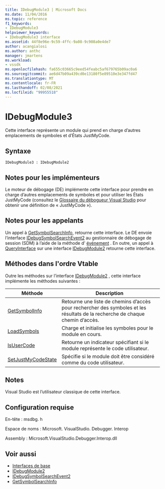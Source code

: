```yaml
---
title: IDebugModule3 | Microsoft Docs
ms.date: 11/04/2016
ms.topic: reference
f1_keywords:
- IDebugModule3
helpviewer_keywords:
- IDebugModule3 interface
ms.assetid: 44f8e96e-9c59-4ffc-9a08-9c908a0e4de7
author: acangialosi
ms.author: anthc
manager: jmartens
ms.workload:
- vssdk
ms.openlocfilehash: fa655c03665c9eed54feabc5af679765b09ac0a6
ms.sourcegitcommit: ae6d47b09a439cd0e13180f5e89510e3e347fd47
ms.translationtype: MT
ms.contentlocale: fr-FR
ms.lasthandoff: 02/08/2021
ms.locfileid: "99955518"
---
```

# <a name="idebugmodule3"></a>IDebugModule3
Cette interface représente un module qui prend en charge d’autres emplacements de symboles et d’États JustMyCode.

## <a name="syntax"></a>Syntaxe

```
IDebugModule3 : IDebugModule2
```

## <a name="notes-for-implementers"></a>Notes pour les implémenteurs
 Le moteur de débogage (DE) implémente cette interface pour prendre en charge d’autres emplacements de symboles et pour utiliser les États JustMyCode (consultez le [Glossaire du débogueur Visual Studio](../../../extensibility/debugger/reference/visual-studio-debugger-glossary.md) pour obtenir une définition de « JustMyCode »).

## <a name="notes-for-callers"></a>Notes pour les appelants
 Un appel à [GetSymbolSearchInfo,](../../../extensibility/debugger/reference/idebugsymbolsearchevent2-getsymbolsearchinfo.md) retourne cette interface. Le DE envoie l’interface [IDebugSymbolSearchEvent2](../../../extensibility/debugger/reference/idebugsymbolsearchevent2.md) au gestionnaire de débogage de session (SDM) à l’aide de la méthode d' [événement](../../../extensibility/debugger/reference/idebugeventcallback2-event.md) . En outre, un appel à [QueryInterface](/cpp/atl/queryinterface) sur une interface [IDebugModule2](../../../extensibility/debugger/reference/idebugmodule2.md) retourne cette interface.

## <a name="methods-in-vtable-order"></a>Méthodes dans l'ordre Vtable
 Outre les méthodes sur l’interface [IDebugModule2](../../../extensibility/debugger/reference/idebugmodule2.md) , cette interface implémente les méthodes suivantes :

|Méthode|Description|
|------------|-----------------|
|[GetSymbolInfo](../../../extensibility/debugger/reference/idebugmodule3-getsymbolinfo.md)|Retourne une liste de chemins d’accès pour rechercher des symboles et les résultats de la recherche de chaque chemin d’accès.|
|[LoadSymbols](../../../extensibility/debugger/reference/idebugmodule3-loadsymbols.md)|Charge et initialise les symboles pour le module en cours.|
|[IsUserCode](../../../extensibility/debugger/reference/idebugmodule3-isusercode.md)|Retourne un indicateur spécifiant si le module représente le code utilisateur.|
|[SetJustMyCodeState](../../../extensibility/debugger/reference/idebugmodule3-setjustmycodestate.md)|Spécifie si le module doit être considéré comme du code utilisateur.|

## <a name="remarks"></a>Notes
 Visual Studio est l’utilisateur classique de cette interface.

## <a name="requirements"></a>Configuration requise
 En-tête : msdbg. h

 Espace de noms : Microsoft. VisualStudio. Debugger. Interop

 Assembly : Microsoft.VisualStudio.Debugger.Interop.dll

## <a name="see-also"></a>Voir aussi
- [Interfaces de base](../../../extensibility/debugger/reference/core-interfaces.md)
- [IDebugModule2](../../../extensibility/debugger/reference/idebugmodule2.md)
- [IDebugSymbolSearchEvent2](../../../extensibility/debugger/reference/idebugsymbolsearchevent2.md)
- [GetSymbolSearchInfo](../../../extensibility/debugger/reference/idebugsymbolsearchevent2-getsymbolsearchinfo.md)
